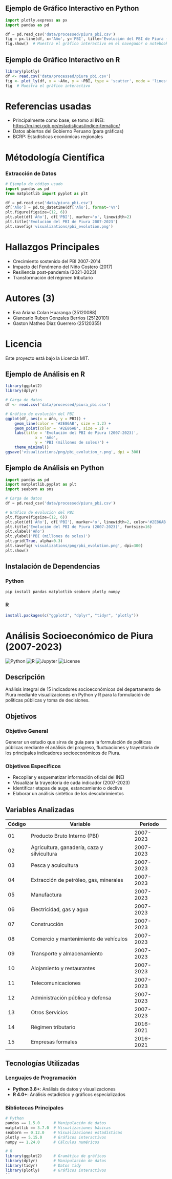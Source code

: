 ## Ejemplo de Gráfico Interactivo en Python
```python
import plotly.express as px
import pandas as pd

df = pd.read_csv('data/processed/piura_pbi.csv')
fig = px.line(df, x='Año', y='PBI', title='Evolución del PBI de Piura (2007-2023)')
fig.show()  # Muestra el gráfico interactivo en el navegador o notebook
```

## Ejemplo de Gráfico Interactivo en R
```r
library(plotly)
df <- read.csv('data/processed/piura_pbi.csv')
fig <- plot_ly(df, x = ~Año, y = ~PBI, type = 'scatter', mode = 'lines+markers')
fig  # Muestra el gráfico interactivo
```
# Referencias usadas
- Principalmente como base, se tomo al INEI: https://m.inei.gob.pe/estadisticas/indice-tematico/
- Datos abiertos del Gobierno Peruano (para gráficas)
- BCRP: Estadísticas económicas regionales
# Métodología Científica

### Extracción de Datos
```python
# Ejemplo de código usado
import pandas as pd
from matplotlib import pyplot as plt

df = pd.read_csv('data/piura_pbi.csv')
df['Año'] = pd.to_datetime(df['Año'], format='%Y')
plt.figure(figsize=(12, 6))
plt.plot(df['Año'], df['PBI'], marker='o', linewidth=2)
plt.title('Evolución del PBI de Piura 2007-2023')
plt.savefig('visualizations/pbi_evolution.png')
```
# Hallazgos Principales
- Crecimiento sostenido del PBI 2007-2014
- Impacto del Fenómeno del Niño Costero (2017)
- Resiliencia post-pandemia (2021-2023)
- Transformación del régimen tributario

# Autores (3)
- Eva Ariana Colan Huaranga (25120088)
- Giancarlo Ruben Gonzales Berrios  (25120101)
- Gaston Matheo Diaz Guerrero (25120355)

# Licencia
Este proyecto está bajo la Licencia MIT.
## Ejemplo de Análisis en R

```r
library(ggplot2)
library(dplyr)

# Carga de datos
df <- read.csv('data/processed/piura_pbi.csv')

# Gráfico de evolución del PBI
ggplot(df, aes(x = Año, y = PBI)) +
	geom_line(color = '#2E86AB', size = 1.2) +
	geom_point(color = '#2E86AB', size = 2) +
	labs(title = 'Evolución del PBI de Piura (2007-2023)',
			 x = 'Año',
			 y = 'PBI (millones de soles)') +
	theme_minimal()
ggsave('visualizations/png/pbi_evolution_r.png', dpi = 300)
```
## Ejemplo de Análisis en Python

```python
import pandas as pd
import matplotlib.pyplot as plt
import seaborn as sns

# Carga de datos
df = pd.read_csv('data/processed/piura_pbi.csv')

# Gráfico de evolución del PBI
plt.figure(figsize=(12, 6))
plt.plot(df['Año'], df['PBI'], marker='o', linewidth=2, color='#2E86AB')
plt.title('Evolución del PBI de Piura (2007-2023)', fontsize=16)
plt.xlabel('Año')
plt.ylabel('PBI (millones de soles)')
plt.grid(True, alpha=0.3)
plt.savefig('visualizations/png/pbi_evolution.png', dpi=300)
plt.show()
```
## Instalación de Dependencias

### Python
```bash
pip install pandas matplotlib seaborn plotly numpy
```

### R
```r
install.packages(c("ggplot2", "dplyr", "tidyr", "plotly"))
```
# Análisis Socioeconómico de Piura (2007-2023)

![Python](https://img.shields.io/badge/Python-3.8%2B-blue)
![R](https://img.shields.io/badge/R-4.0%2B-blue)
![Jupyter](https://img.shields.io/badge/Jupyter-Notebook-orange)
![License](https://img.shields.io/badge/License-MIT-green)

## Descripción
Análisis integral de 15 indicadores socioeconómicos del departamento de Piura mediante visualizaciones en Python y R para la formulación de políticas públicas y toma de decisiones.

## Objetivos

### Objetivo General
Generar un estudio que sirva de guía para la formulación de políticas públicas mediante el análisis del progreso, fluctuaciones y trayectoria de los principales indicadores socioeconómicos de Piura.

### Objetivos Específicos
- Recopilar y esquematizar información oficial del INEI
- Visualizar la trayectoria de cada indicador (2007-2023)
- Identificar etapas de auge, estancamiento o declive
- Elaborar un análisis sintético de los descubrimientos

## Variables Analizadas

| Código | Variable | Período |
|--------|----------|---------|
| 01 | Producto Bruto Interno (PBI) | 2007-2023 |
| 02 | Agricultura, ganadería, caza y silvicultura | 2007-2023 |
| 03 | Pesca y acuicultura | 2007-2023 |
| 04 | Extracción de petróleo, gas, minerales | 2007-2023 |
| 05 | Manufactura | 2007-2023 |
| 06 | Electricidad, gas y agua | 2007-2023 |
| 07 | Construcción | 2007-2023 |
| 08 | Comercio y mantenimiento de vehículos | 2007-2023 |
| 09 | Transporte y almacenamiento | 2007-2023 |
| 10 | Alojamiento y restaurantes | 2007-2023 |
| 11 | Telecomunicaciones | 2007-2023 |
| 12 | Administración pública y defensa | 2007-2023 |
| 13 | Otros Servicios | 2007-2023 |
| 14 | Régimen tributario | 2016-2021 |
| 15 | Empresas formales | 2016-2021 |

## Tecnologías Utilizadas

### Lenguajes de Programación
- **Python 3.8+**: Análisis de datos y visualizaciones
- **R 4.0+**: Análisis estadístico y gráficos especializados


### Bibliotecas Principales
```python
# Python
pandas == 1.5.0      # Manipulación de datos
matplotlib == 3.7.0  # Visualizaciones básicas
seaborn == 0.12.0    # Visualizaciones estadísticas
plotly == 5.15.0     # Gráficos interactivos
numpy == 1.24.0      # Cálculos numéricos
```

```r
# R
library(ggplot2)     # Gramática de gráficos
library(dplyr)       # Manipulación de datos
library(tidyr)       # Datos tidy
library(plotly)      # Gráficos interactivos
´´